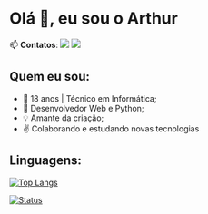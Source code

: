 # Olá 👋, eu sou o Arthur

📫 **Contatos**: <a href="https://www.linkedin.com/in/arthur-machado/"><img src="https://img.shields.io/badge/linkedin-%230077B5.svg?&style=for-the-badge&logo=linkedin&logoColor=white"></a> <a href="mailto:arthurmachado7@gmail.com"><img src="https://img.shields.io/badge/gmail-%23D14836.svg?&style=for-the-badge&logo=gmail&logoColor=white"></a>

## Quem eu sou:
- 🔭 18 anos | Técnico em Informática;
- :wrench: Desenvolvedor Web e Python;
- :bulb: Amante da criação;
- :v: Colaborando e estudando novas tecnologias 

## Linguagens:

[![Top Langs](https://github-readme-stats.vercel.app/api/top-langs/?username=arthur-machado&show_icons=true)](https://github.com/arthur-machado/)

[![Status](https://github-readme-stats.vercel.app/api?username=arthur-machado&hide=prs,contribs,issues&show_icons=true)](https://github.com/arthur-machado/github-readme-stats)
